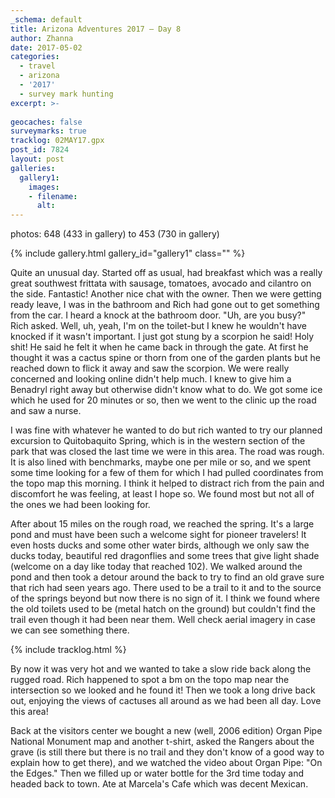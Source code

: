 ```yaml
---
_schema: default
title: Arizona Adventures 2017 – Day 8
author: Zhanna
date: 2017-05-02
categories:
  - travel
  - arizona
  - '2017'
  - survey mark hunting
excerpt: >-
  
geocaches: false
surveymarks: true
tracklog: 02MAY17.gpx
post_id: 7824
layout: post
galleries:
  gallery1:
    images:
    - filename: 
      alt: 
---
```


photos: 648 (433 in gallery) to 453 (730 in gallery)

{% include gallery.html gallery_id="gallery1" class="" %}

Quite an unusual day. Started off as usual,  had breakfast which was a really great southwest frittata with sausage,  tomatoes, avocado and cilantro on the side.  Fantastic! Another nice chat with the owner.  Then we were getting ready leave,  I was in the bathroom and Rich had gone out to get something from the car.  I heard a knock at the bathroom door.  "Uh, are you busy?"  Rich asked. Well, uh, yeah, I'm on the toilet-but I knew he wouldn't have knocked if it wasn't important.  I just got stung by a scorpion  he said! Holy shit! He said he felt it when he came back in through the gate.  At first he thought it was a cactus spine or thorn from one of the garden plants but he reached down to flick it away and saw the scorpion. We were really concerned and looking online didn't help much.  I knew to give him a Benadryl right away but otherwise didn't know what to do. We got some ice which he used for 20 minutes or so,  then we went to the clinic up the road and saw a nurse. 

I was fine with whatever he wanted to do but rich wanted to try our planned excursion to Quitobaquito Spring, which is in the western section of the park that was closed the last time we were in this area.  The road was rough. It is also lined with benchmarks,  maybe one per mile or so, and we spent some time looking for a few of them for which I had pulled coordinates from the topo map this morning. I think it helped to distract rich from the pain and discomfort he was feeling,  at least I hope so.  We found most but not all of the ones we had been looking for. 

After about 15 miles on the rough road, we reached the spring. It's a large pond and must have been such a welcome sight for pioneer travelers!  It even hosts ducks and some other water birds, although we only saw the ducks today, beautiful red dragonflies and some trees that give light shade  (welcome on a day like today that reached 102). We walked around the pond and then took a detour around the back to try to find an old grave sure that rich had seen years ago. There used to be a trail to it and to the source of the springs beyond but now there is no sign of it.  I think we found where the old toilets used to be (metal hatch on the ground) but couldn't find the trail even though it had been near them. Well check aerial imagery in case we can see something there.

{% include tracklog.html %}

By now it was very hot and we wanted to take a slow ride back along the rugged road. Rich happened to spot a bm on the topo map near the intersection so we looked and he found it! Then we took a long drive back out, enjoying the views of cactuses all around as we had been all day. Love this area!

Back at the visitors center we bought a new (well, 2006 edition) Organ Pipe National Monument map and another t-shirt, asked the Rangers about the grave (is still there but there is no trail and they don't know of a good way to explain how to get there), and we watched the video about Organ Pipe: "On the Edges." Then we filled up or water bottle for the 3rd time today and headed back to town. Ate at Marcela's Cafe which was decent Mexican.

